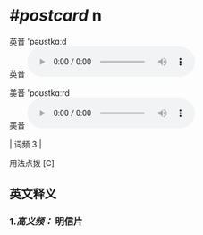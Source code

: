 # ***\#postcard*** n
英音 'pəʊstkɑːd  
英音
<audio src="./media/postcard-B.aac" controls="controls"></audio>

美音 'poʊstkɑːrd  
美音
<audio src="./media/postcard.aac" controls="controls"></audio>



| 词频 3 |  

用法点拨  [C]

英文释义
---
### 1.*高义频：* **明信片**  


